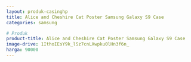 ```yaml
---
layout: produk-casinghp
title: Alice and Cheshire Cat Poster Samsung Galaxy S9 Case
categories: samsung

# Produk
product-title: Alice and Cheshire Cat Poster Samsung Galaxy S9 Case
image-drive: 1IthoIEsY9k_lSz7cnLXwpku0lHn3f6n_
harga: 90000
---
```


